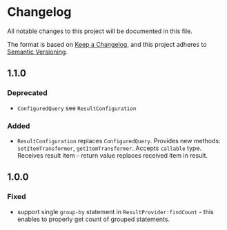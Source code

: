 # Changelog
All notable changes to this project will be documented in this file.

The format is based on [Keep a Changelog](https://keepachangelog.com/en/1.0.0/),
and this project adheres to [Semantic Versioning](https://semver.org/spec/v2.0.0.html).

## 1.1.0
### Deprecated
- `ConfiguredQuery` see `ResultConfiguration`
### Added
- `ResultConfiguration` replaces `ConfiguredQuery`. Provides new methods: `setItemTransformer`, `getItemTransformer`.
Accepts `callable` type. Receives result item - return value replaces received item in result.

## 1.0.0
### Fixed
- support single `group-by` statement in `ResultProvider:findCount` - this enables to properly get count of grouped statements. 
